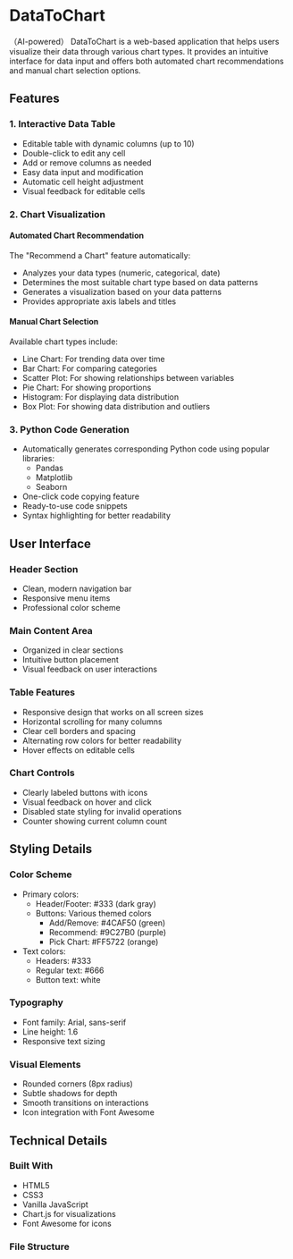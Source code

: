 # DataToChart

（AI-powered）
DataToChart is a web-based application that helps users visualize their data through various chart types. It provides an intuitive interface for data input and offers both automated chart recommendations and manual chart selection options.

## Features

### 1. Interactive Data Table
- Editable table with dynamic columns (up to 10)
- Double-click to edit any cell
- Add or remove columns as needed
- Easy data input and modification
- Automatic cell height adjustment
- Visual feedback for editable cells

### 2. Chart Visualization

#### Automated Chart Recommendation
The "Recommend a Chart" feature automatically:
- Analyzes your data types (numeric, categorical, date)
- Determines the most suitable chart type based on data patterns
- Generates a visualization based on your data patterns
- Provides appropriate axis labels and titles

#### Manual Chart Selection
Available chart types include:
- Line Chart: For trending data over time
- Bar Chart: For comparing categories
- Scatter Plot: For showing relationships between variables
- Pie Chart: For showing proportions
- Histogram: For displaying data distribution
- Box Plot: For showing data distribution and outliers

### 3. Python Code Generation
- Automatically generates corresponding Python code using popular libraries:
  - Pandas
  - Matplotlib
  - Seaborn
- One-click code copying feature
- Ready-to-use code snippets
- Syntax highlighting for better readability

## User Interface

### Header Section
- Clean, modern navigation bar
- Responsive menu items
- Professional color scheme

### Main Content Area
- Organized in clear sections
- Intuitive button placement
- Visual feedback on user interactions

### Table Features
- Responsive design that works on all screen sizes
- Horizontal scrolling for many columns
- Clear cell borders and spacing
- Alternating row colors for better readability
- Hover effects on editable cells

### Chart Controls
- Clearly labeled buttons with icons
- Visual feedback on hover and click
- Disabled state styling for invalid operations
- Counter showing current column count

## Styling Details

### Color Scheme
- Primary colors:
  - Header/Footer: #333 (dark gray)
  - Buttons: Various themed colors
    - Add/Remove: #4CAF50 (green)
    - Recommend: #9C27B0 (purple)
    - Pick Chart: #FF5722 (orange)
- Text colors:
  - Headers: #333
  - Regular text: #666
  - Button text: white

### Typography
- Font family: Arial, sans-serif
- Line height: 1.6
- Responsive text sizing

### Visual Elements
- Rounded corners (8px radius)
- Subtle shadows for depth
- Smooth transitions on interactions
- Icon integration with Font Awesome

## Technical Details

### Built With
- HTML5
- CSS3
- Vanilla JavaScript
- Chart.js for visualizations
- Font Awesome for icons

### File Structure 